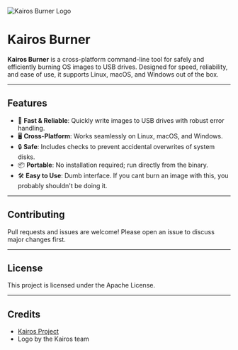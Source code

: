![Kairos Burner Logo](Resources/kairos-must-burn.png)

# Kairos Burner

**Kairos Burner** is a cross-platform command-line tool for safely and efficiently burning OS images to USB drives. Designed for speed, reliability, and ease of use, it supports Linux, macOS, and Windows out of the box.

---

## Features

- 🚀 **Fast & Reliable**: Quickly write images to USB drives with robust error handling.
- 🖥️ **Cross-Platform**: Works seamlessly on Linux, macOS, and Windows.
- 🔒 **Safe**: Includes checks to prevent accidental overwrites of system disks.
- 📦 **Portable**: No installation required; run directly from the binary.
- 🛠️ **Easy to Use**: Dumb interface. If you cant burn an image with this, you probably shouldn't be doing it.

---

## Contributing

Pull requests and issues are welcome! Please open an issue to discuss major changes first.

---

## License

This project is licensed under the Apache License.

---

## Credits

- [Kairos Project](https://kairos.io)
- Logo by the Kairos team

